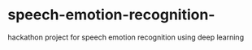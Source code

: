 # speech-emotion-recognition-
hackathon project for speech emotion recognition using deep learning 

